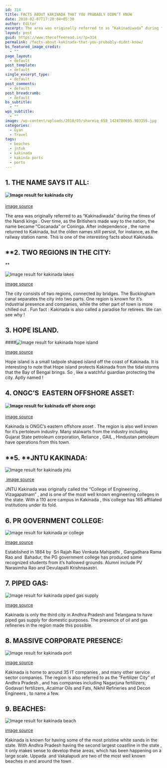 ```yaml
---
id: 314
title: FACTS ABOUT KAKINADA THAT YOU PROBABLY DIDN’T KNOW
date: 2018-02-07T17:20:04+05:30
author: Editor
excerpt: The area was originally referred to as “Kakinadiwada” during the times of the Nandi kings . Over time, as the Britishers made way to the nation, the name became “Cocanada” or Coninga. After independence , the name returned to Kakinada, but the olden names still persist, for instance, as the railway station name. This is one of the interesting facts about Kakinada.
layout: post
guid: https://www.thecoffeeread.in/?p=314
permalink: /facts-about-kakinada-that-you-probably-didnt-know/
bs_featured_image_credit:
  - ""
page_layout:
  - default
post_template:
  - default
single_excerpt_type:
  - default
post_comments:
  - default
post_breadcrumb:
  - default
bs_subtitle:
  - ""
wps_subtitle:
  - ""
image: /wp-content/uploads/2018/05/shareiq_658_1424780695.983355.jpg
categories:
  - Gyan
  - Travel
tags:
  - beaches
  - jntuk
  - kakinada
  - kakinda ports
  - ports
---
```

## **1. THE NAME SAYS IT ALL:**

#### **![Image result for kakinada city](https://is5.cfcdn.com/is/p/t20/1280x800/public/images/gallery/locality_masthead/30783/EastGodavari_Kakinada_Masthead_5614d26de39d2.jpg)**

[image source](https://www.google.co.in/search?biw=1350&bih=568&tbs=isz%3Alt%2Cislt%3Axga&tbm=isch&sa=1&ei=VHHtWtumHsSDvQTZ_LfIBA&q=kakinada+city&oq=kakinada+city&gs_l=img.3..0j0i67k1j0l5j0i8i30k1l2j0i24k1.21410.22091.0.22401.4.4.0.0.0.0.214.387.0j1j1.2.0....0...1c.1.64.img..2.2.385....0.XqaMqDiv0Vk#imgrc=KD2lojn-nSQoRM:)

The area was originally referred to as “Kakinadiwada” during the times of the Nandi kings . Over time, as the Britishers made way to the nation, the name became “Cocanada” or Coninga. After independence , the name returned to Kakinada, but the olden names still persist, for instance, as the railway station name. This is one of the interesting facts about Kakinada.

## **2. TWO REGIONS IN THE CITY:  
** 

![Image result for kakinada lakes](http://www.holidayiq.com/destreviewimages/shareiq_658_1447740669.408909.jpg) 

[image source](https://www.google.co.in/search?biw=1350&bih=568&tbs=isz%3Alt%2Cislt%3Axga&tbm=isch&sa=1&ei=bHHtWpLtForavAT88oOQDg&q=kakinada+lakes&oq=kakinada+lakes&gs_l=img.3...67519.69626.0.70543.8.7.1.0.0.0.206.864.0j4j1.5.0....0...1c.1.64.img..2.4.544...0j35i39k1j0i67k1j0i8i30k1j0i24k1.0.LLlHOF4oBEs#imgrc=sh2xo7lZIIabYM:)

The city consists of two regions, connected by bridges. The Buckingham canal separates the city into two parts. One region is known for it’s industrial presence and companies, while the other part of town is more chilled out . Fun fact : Kakinada is also called a paradise for retirees. We can see why !

## **3. HOPE ISLAND.**

####![Image result for kakinada hope island](http://blog.sterlingholidays.com/wp-content/uploads/2017/12/Islands.jpg) 

[image source](https://www.google.co.in/search?biw=1350&bih=568&tbs=isz%3Alt%2Cislt%3Axga&tbm=isch&sa=1&ei=tHHtWtvdBcrjvASfrZD4DQ&q=kakinada+hope+island&oq=kakinada+hope+&gs_l=img.3.0.0l3j0i8i30k1l4j0i24k1l3.68829.69622.0.70994.5.5.0.0.0.0.192.697.0j4.4.0....0...1c.1.64.img..1.4.694....0.rKXflKEq3eE#imgrc=2lRVTtBFGXVHKM:)

Hope island is a small tadpole shaped island off the coast of Kakinada. It is interesting to note that Hope island protects Kakinada from the tidal storms that the Bay of Bengal brings. So , like a watchful guardian protecting the city. Aptly named !

## **4. ONGC’S  EASTERN OFFSHORE ASSET:**

#### **![Image result for kakinada off shore ongc](https://subseaworldnews.com/wp-content/uploads/2016/06/Aban-Offshore-Wins-ONGC-Contract.jpg)**

[image source](https://www.google.co.in/search?biw=1350&bih=568&tbs=isz%3Alt%2Cislt%3Axga&tbm=isch&sa=1&ei=NXLtWuvaN8LUvgTLxbGgAw&q=kakinada+off+shore+ongc&oq=kakinada+off+shore+ongc&gs_l=img.3...4396.6214.0.6490.5.5.0.0.0.0.214.827.0j4j1.5.0....0...1c.1.64.img..0.0.0....0.ntINESOoR8g#imgrc=Kjj3NHQ9-thS6M:)

Kakinada is ONGC’s eastern offshore asset . The region is also well known for it’s pertoleum industry. Many stalwarts from the industry including Gujarat State petroleum corporation, Reliance , GAIL , Hindustan petroleum have operations from this town.

## **5. **JNTU KAKINADA:

![Image result for kakinada jntu](https://upload.wikimedia.org/wikipedia/commons/6/69/JNTU_Kakinada_Main_Gate_03.jpg) 

<div>
  <a href="https://www.google.co.in/search?biw=1350&bih=568&tbs=isz%3Alt%2Cislt%3Axga&tbm=isch&sa=1&ei=PnLtWt2WBYjUvgT5hobgDQ&q=kakinada+jntu&oq=kakinada+jntu&gs_l=img.3..0l3j0i8i30k1l7.83977.84722.0.85000.4.4.0.0.0.0.182.698.0j4.4.0....0...1c.1.64.img..0.4.696....0.3B-RuNMsTPo#imgrc=WDfa1Wbi3Qc4BM:"> image source</a>
</div>

JNTU Kakinada was originally called the “College of Engineering , Vizagapatnam” , and is one of the most well known engineering colleges in the state. With a 110 acre campus in Kakinada , this college has 165 affiliated institutions under its fold.

## **6. PR GOVERNMENT COLLEGE:**

![Image result for kakinada pr college](https://www.prgc.ac.in/images/gallery_2.jpg) 

[image source](https://www.google.co.in/search?biw=1350&bih=568&tbs=isz%3Alt%2Cislt%3Axga&tbm=isch&sa=1&ei=lHLtWunHKIvKvgTXh6PwAg&q=kakinada+pr+college&oq=kakinada+pr&gs_l=img.3.0.0j0i8i30k1l2j0i24k1l7.81000.81452.0.83393.2.2.0.0.0.0.306.499.0j1j0j1.2.0....0...1c.1.64.img..0.2.497....0.mB7pT6Yw124#imgrc=pVJneya6YjmHqM:)

Established in 1884 by  Sri Rajah Rao Venkata Mahipathi , Gangadhara Rama Rao and  Bahadur, the PG government college has produced some recognized students from it’s hallowed grounds. Alumni include PV Narasimha Rao and Devulapalli Krishnasastri.

## **7. PIPED GAS:**

![Image result for kakinada piped gas supply](http://thewire.in/wp-content/uploads/2016/08/ongcindia.jpg) 

[image source](https://www.google.co.in/search?biw=1350&bih=568&tbs=isz%3Alt%2Cislt%3Axga&tbm=isch&sa=1&ei=6nLtWujgCIvZvASI-JSIDg&q=kakinada+piped+gas+supply&oq=kakinada+piped+gas+supply&gs_l=img.3...46894.53078.0.53430.24.24.0.0.0.0.352.3566.0j10j5j2.17.0....0...1c.1.64.img..11.3.733...0j35i39k1j0i8i30k1j0i24k1.0.YzwiiY4G_Jc#imgrc=w7bjJ8TdpzNCfM:)

Kakinada is only the third city in Andhra Pradesh and Telangana to have piped gas supply for domestic purposes. The presence of oil and gas refineries in the region made this possible.

## **8. MASSIVE CORPORATE PRESENCE:**

![Image result for kakinada port](https://static.toiimg.com/photo/msid-53484661/53484661.jpg?620147) 

[image source](https://www.google.co.in/search?biw=1350&bih=568&tbs=isz%3Alt%2Cislt%3Axga&tbm=isch&sa=1&ei=xHPtWtmcK4npvgS4hZgg&q=kakinadaport&oq=kakinadaport&gs_l=img.3..0i10i24k1.17685.19367.0.19694.6.6.0.0.0.0.224.927.0j4j1.5.0....0...1c.1.64.img..1.5.924...0j35i39k1j0i67k1.0.35tJpx6FaLU#imgrc=iKFYg6DhO0pKiM:)

Kakinada is home to around 35 IT companies , and many other service sector companies. The region is also referred to as the “Fertilizer City” of Andhra Pradesh , and has companies including Nagarjuna fertilizers, Godavari fertilizers, Acalmar Oils and Fats, Nikhil Refineries and Decon Engineers , to name a few.

## **9. BEACHES:**

![Image result for kakinada beach](https://upload.wikimedia.org/wikipedia/commons/c/c7/Vakalapudi_Beach_at_Kakinada_02.jpg) 

[image source](https://www.google.co.in/search?biw=1350&bih=568&tbs=isz%3Alt%2Cislt%3Axga&tbm=isch&sa=1&ei=KnTtWuaEKpCevQSisamgCA&q=kakinada+beach&oq=kakinada+beach&gs_l=img.3..0j0i67k1l2j0j0i67k1j0l5.5948.7898.0.8562.9.9.0.0.0.0.281.1247.0j4j2.6.0....0...1c.1.64.img..6.3.687...0i7i30k1.0.UBeZUSTrLZ0#imgrc=wLZmuYUw9MPW_M:)

Kakinada is known for having some of the most pristine white sands in the state. With Andhra Pradesh having the second largest coastline in the state , it only makes sense to develop these areas, which has been happening on a large scale. Uppada  and Vakalapudi are two of the most well known beaches in and around the town .

&nbsp;